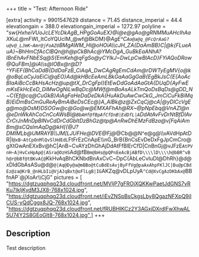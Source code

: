 +++
title = "Test: Afternoon Ride"

[extra]
activity = 9901547629
distance = 71.45
distance_imperial = 44.4
elevationgain = 388.0
elevationgain_imperial = 1272.97
polyline = "sw{_HxheiVUoJcLEYcDkAgB_HPgGoAuEX}@i@e@gAo@gRNMMuAHcIhAaXKuL_@mFWI_ItCoYQUcIM_@wf@BkDM}@_AgE^_C`Ao@a@q_@FcQrAaG?u@v@_LJmK~Amr@jFoAZO`BMgAWM_Hl@oHOiA\\\\cJH_ZA{DaAmBB}C|@k{FLueAuA}~BhHmCfAcClBQn@h@pCkBhAc@YMcDgA_GuBkEaANhA?lBnEhAvFNbESq@S{EmKeh@qFgSo@yCYIkJ~DwLpCwBlAcD}FYiAQoDRow@QuFBm]@iA\\\\s@IOBx@r@D?^YFiEF{BhCaDdB{DdDaFzB_CiAqA_DwCAgRgEmCdAm@rDWTyEgMV{o@k@oBqLaCyJaEiCi@qEO}Ad@kHBcEeAmLBkGaAaGgGaB{EgBkJsC{E{AoAcBIaAiBcCcBkHsAcHz@up@tX_DrCgFpI}EtEwDdGoAdAaGtA{DUqD{AyFwEmKsEkHcEeD_DiMwOgNiLwBqDc@MWf@mBoAsALkTmQoDsBqDs@gDD_N~C{Ef@cq@CuGkB}AiAgFaHeDaDeDkA{HuAkDuAwCwCkG_JmCiCuFkBiMqB}EiDmBsCmGuReAyBmAiBeDsCEc@}A_AlBk@z@ZxCqCj@cA|@yDlCcVgEg@mo@OsM}DSOGw@c@Go@w@EMXAFhAh@RX~@pNpEbq@VnAZl@n@eDnWkAhCoCnCcAWsBl@`BbAHf@fBpAfCfDnB|EdDfL|A`DdAtAvFvDrNtBfDlAvCrCrJnMnDpBlNvCdDrCdGbItDzBhGz@tp@AnRwDhEMzFdBza@v[FqAiAmBm@sCQsImAqDg@kH[{@J?DMIMLb@UMRAYB\\\\JM[LJUFHe@DVE_@Fj@_@Cb@@N^e@g@\\\\vAVdHpAtDR|I`@xB~AtCpOnMlQvSlHdEdL`FtFrEzCnApE\\\\nG_BrB{BnCsEvDeDxFgJpCmCro@gXtGwAnEXxBv@hC|AnB~CvAYzDhGhAjDdAtFfBlErCfD|CnBnGj@vJFzE`AtPVnH~A|HvCxHpAp@|ASra@OzHS`Ad@fB`Bm@bHs@pQPnEeAcBjABfD\\\\lD\\\\h@bBR^vBh@r@bBf@tBKvA{@`KkHvAqBhCKNbdBnAxCvC~DpC{AbLeCvIuDl@DhRh}@d@xDIdGbAsASu@d@`@|Aq@Dy@a@mBBo@tCuBdEsAvjByFfVg@paAxAhpFKlJC|Bu@pCBdEz@za@KrB_@nHLbIi@VjAJqBxt@oFlLgB|IG`AKZq@vDLpUyA`^Cd@XvCgAzDKbAx@`BBfnAP`@jXoAr\\\\CjG"
pictures = [ "https://dgtzuqphqg23d.cloudfront.net/MVljP7gFROjXQKKwPaetJdGNS7yRKu7IkljKydM3JX8-768x1024.jpg", "https://dgtzuqphqg23d.cloudfront.net/iEvZNSpBsCkgsLby8QgazNFXpQ9iICUS-yQdCggx8JQ-768x1024.jpg", "https://dgtzuqphqg23d.cloudfront.net/fRUBHIKCz2Y3AGxjDXrdlFwXhwAL5U74Y2S8GEoGlt8-768x1024.jpg",]
+++

## Description

Test description
